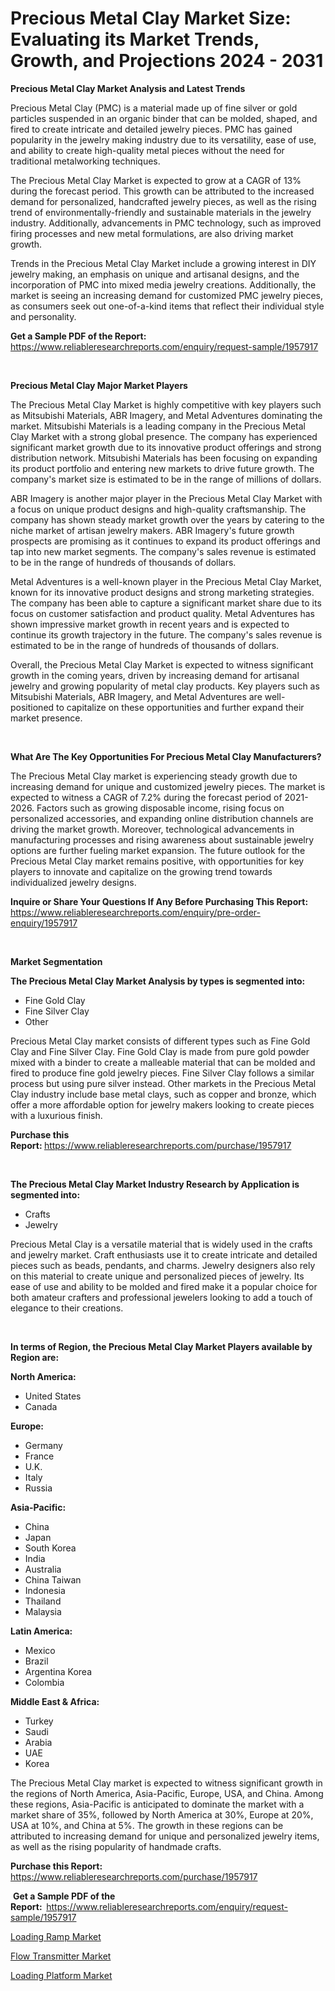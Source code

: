 <p><h1>Precious Metal Clay Market Size: Evaluating its Market Trends, Growth, and Projections 2024 - 2031</h1></p><p><strong>Precious Metal Clay Market Analysis and Latest Trends</strong></p>
<p><p>Precious Metal Clay (PMC) is a material made up of fine silver or gold particles suspended in an organic binder that can be molded, shaped, and fired to create intricate and detailed jewelry pieces. PMC has gained popularity in the jewelry making industry due to its versatility, ease of use, and ability to create high-quality metal pieces without the need for traditional metalworking techniques.</p><p>The Precious Metal Clay Market is expected to grow at a CAGR of 13% during the forecast period. This growth can be attributed to the increased demand for personalized, handcrafted jewelry pieces, as well as the rising trend of environmentally-friendly and sustainable materials in the jewelry industry. Additionally, advancements in PMC technology, such as improved firing processes and new metal formulations, are also driving market growth.</p><p>Trends in the Precious Metal Clay Market include a growing interest in DIY jewelry making, an emphasis on unique and artisanal designs, and the incorporation of PMC into mixed media jewelry creations. Additionally, the market is seeing an increasing demand for customized PMC jewelry pieces, as consumers seek out one-of-a-kind items that reflect their individual style and personality.</p></p>
<p><strong>Get a Sample PDF of the Report:&nbsp;</strong> <a href="https://www.reliableresearchreports.com/enquiry/request-sample/1957917">https://www.reliableresearchreports.com/enquiry/request-sample/1957917</a></p>
<p>&nbsp;</p>
<p><strong>Precious Metal Clay Major Market Players</strong></p>
<p><p>The Precious Metal Clay Market is highly competitive with key players such as Mitsubishi Materials, ABR Imagery, and Metal Adventures dominating the market. Mitsubishi Materials is a leading company in the Precious Metal Clay Market with a strong global presence. The company has experienced significant market growth due to its innovative product offerings and strong distribution network. Mitsubishi Materials has been focusing on expanding its product portfolio and entering new markets to drive future growth. The company's market size is estimated to be in the range of millions of dollars.</p><p>ABR Imagery is another major player in the Precious Metal Clay Market with a focus on unique product designs and high-quality craftsmanship. The company has shown steady market growth over the years by catering to the niche market of artisan jewelry makers. ABR Imagery's future growth prospects are promising as it continues to expand its product offerings and tap into new market segments. The company's sales revenue is estimated to be in the range of hundreds of thousands of dollars.</p><p>Metal Adventures is a well-known player in the Precious Metal Clay Market, known for its innovative product designs and strong marketing strategies. The company has been able to capture a significant market share due to its focus on customer satisfaction and product quality. Metal Adventures has shown impressive market growth in recent years and is expected to continue its growth trajectory in the future. The company's sales revenue is estimated to be in the range of hundreds of thousands of dollars.</p><p>Overall, the Precious Metal Clay Market is expected to witness significant growth in the coming years, driven by increasing demand for artisanal jewelry and growing popularity of metal clay products. Key players such as Mitsubishi Materials, ABR Imagery, and Metal Adventures are well-positioned to capitalize on these opportunities and further expand their market presence.</p></p>
<p>&nbsp;</p>
<p><strong>What Are The Key Opportunities For Precious Metal Clay Manufacturers?</strong></p>
<p><p>The Precious Metal Clay market is experiencing steady growth due to increasing demand for unique and customized jewelry pieces. The market is expected to witness a CAGR of 7.2% during the forecast period of 2021-2026. Factors such as growing disposable income, rising focus on personalized accessories, and expanding online distribution channels are driving the market growth. Moreover, technological advancements in manufacturing processes and rising awareness about sustainable jewelry options are further fueling market expansion. The future outlook for the Precious Metal Clay market remains positive, with opportunities for key players to innovate and capitalize on the growing trend towards individualized jewelry designs.</p></p>
<p><strong>Inquire or Share Your Questions If Any Before Purchasing This Report:</strong> <a href="https://www.reliableresearchreports.com/enquiry/pre-order-enquiry/1957917">https://www.reliableresearchreports.com/enquiry/pre-order-enquiry/1957917</a></p>
<p>&nbsp;</p>
<p><strong>Market Segmentation</strong></p>
<p><strong>The Precious Metal Clay Market Analysis by types is segmented into:</strong></p>
<p><ul><li>Fine Gold Clay</li><li>Fine Silver Clay</li><li>Other</li></ul></p>
<p><p>Precious Metal Clay market consists of different types such as Fine Gold Clay and Fine Silver Clay. Fine Gold Clay is made from pure gold powder mixed with a binder to create a malleable material that can be molded and fired to produce fine gold jewelry pieces. Fine Silver Clay follows a similar process but using pure silver instead. Other markets in the Precious Metal Clay industry include base metal clays, such as copper and bronze, which offer a more affordable option for jewelry makers looking to create pieces with a luxurious finish.</p></p>
<p><strong>Purchase this Report:&nbsp;</strong><a href="https://www.reliableresearchreports.com/purchase/1957917">https://www.reliableresearchreports.com/purchase/1957917</a></p>
<p>&nbsp;</p>
<p><strong>The Precious Metal Clay Market Industry Research by Application is segmented into:</strong></p>
<p><ul><li>Crafts</li><li>Jewelry</li></ul></p>
<p><p>Precious Metal Clay is a versatile material that is widely used in the crafts and jewelry market. Craft enthusiasts use it to create intricate and detailed pieces such as beads, pendants, and charms. Jewelry designers also rely on this material to create unique and personalized pieces of jewelry. Its ease of use and ability to be molded and fired make it a popular choice for both amateur crafters and professional jewelers looking to add a touch of elegance to their creations.</p></p>
<p>&nbsp;</p>
<p><strong>In terms of Region, the Precious Metal Clay Market Players available by Region are:</strong></p>
<p>
    <p> <strong> North America: </strong>
        <ul>
            <li>United States</li>
            <li>Canada</li>
        </ul>
        </p> 
    <p> <strong> Europe: </strong>
        <ul>
            <li>Germany</li>
            <li>France</li>
            <li>U.K.</li>
            <li>Italy</li>
            <li>Russia</li>
        </ul>
        </p> 
    <p> <strong> Asia-Pacific: </strong>
        <ul>
            <li>China</li>
            <li>Japan</li>
            <li>South Korea</li>
            <li>India</li>
            <li>Australia</li>
            <li>China Taiwan</li>
            <li>Indonesia</li>
            <li>Thailand</li>
            <li>Malaysia</li>
        </ul>
        </p> 
    <p> <strong> Latin America: </strong>
        <ul>
            <li>Mexico</li>
            <li>Brazil</li>
            <li>Argentina Korea</li>
            <li>Colombia</li>
        </ul>
        </p> 
    <p> <strong> Middle East & Africa: </strong>
        <ul>
            <li>Turkey</li>
            <li>Saudi</li>
            <li>Arabia</li>
            <li>UAE</li>
            <li>Korea</li>
        </ul>
    </p>
    </p>
<p><p>The Precious Metal Clay market is expected to witness significant growth in the regions of North America, Asia-Pacific, Europe, USA, and China. Among these regions, Asia-Pacific is anticipated to dominate the market with a market share of 35%, followed by North America at 30%, Europe at 20%, USA at 10%, and China at 5%. The growth in these regions can be attributed to increasing demand for unique and personalized jewelry items, as well as the rising popularity of handmade crafts.</p></p>
<p><strong>Purchase this Report: </strong><a href="https://www.reliableresearchreports.com/purchase/1957917">https://www.reliableresearchreports.com/purchase/1957917</a></p>
<p>&nbsp;<strong>Get a Sample PDF of the Report:&nbsp;&nbsp;</strong><a href="https://www.reliableresearchreports.com/enquiry/request-sample/1957917">https://www.reliableresearchreports.com/enquiry/request-sample/1957917</a></p>
<p><strong></strong></p>
<p><p><a href="https://view.publitas.com/reportprime-1/global-loading-ramp-market-size-and-market-trends-insights-and-projections-from-2023-to-2030/">Loading Ramp Market</a></p><p><a href="https://view.publitas.com/reportprime-1/flow-transmitter-market-size-growth-outlook-from-2023-to-2030-projecting-at-markets-trends-analysis-by-application-regional-outlook-and-revenue/">Flow Transmitter Market</a></p><p><a href="https://view.publitas.com/reportprime-1/loading-platform-market-size-global-industry-overview-market-segmentation-and-forecast-2023-to-2030/">Loading Platform Market</a></p></p>